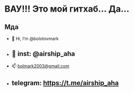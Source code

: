 # ВАУ!!! Это мой гитхаб... Да...
## Мда



- 👋 Hi, I’m @bolotovmark
- ## 👀 inst: @airship_aha
- 📫 bolmark2003@gmail.com
- ## telegram: https://t.me/airship_aha
<!---
bolotovmark/bolotovmark is a ✨ special ✨ repository because its `README.md` (this file) appears on your GitHub profile.
You can click the Preview link to take a look at your changes.
--->
